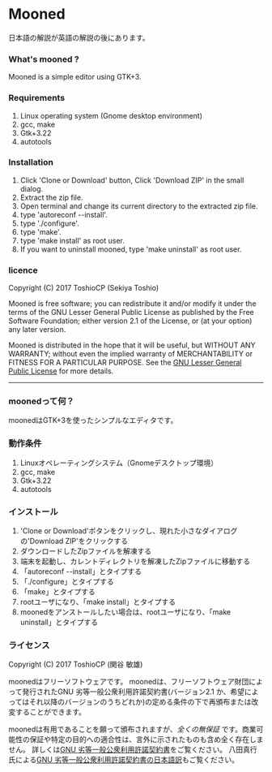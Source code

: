 # Mooned

日本語の解説が英語の解説の後にあります。

### What's mooned ?

Mooned is a simple editor using GTK+3.

### Requirements

1. Linux operating system (Gnome desktop environment)
2. gcc, make
3. Gtk+3.22
4. autotools

### Installation

1. Click 'Clone or Download' button, Click 'Download ZIP' in the small dialog.
2. Extract the zip file.
3. Open terminal and change its current directory to the extracted zip file.
4. type 'autoreconf --install'.
5. type './configure'.
6. type 'make'.
7. type 'make install' as root user.
8. If you want to uninstall mooned, type 'make uninstall' as root user.

### licence

Copyright (C) 2017  ToshioCP (Sekiya Toshio)

Mooned is free software; you can redistribute it and/or
modify it under the terms of the GNU Lesser General Public
License as published by the Free Software Foundation; either
version 2.1 of the License, or (at your option) any later version.

Mooned is distributed in the hope that it will be useful,
but WITHOUT ANY WARRANTY; without even the implied warranty of
MERCHANTABILITY or FITNESS FOR A PARTICULAR PURPOSE.
See the [GNU Lesser General Public License](https://www.gnu.org/licenses/lgpl-2.1.html) for more details.

--------------------------

### moonedって何？

moonedはGTK+3を使ったシンプルなエディタです。

### 動作条件

1. Linuxオペレーティングシステム（Gnomeデスクトップ環境）
2. gcc, make
3. Gtk+3.22
4. autotools

### インストール

1. 'Clone or Download'ボタンをクリックし、現れた小さなダイアログの'Download ZIP'をクリックする
2. ダウンロードしたZipファイルを解凍する
3. 端末を起動し、カレントディレクトリを解凍したZipファイルに移動する
4. 「autoreconf --install」とタイプする
5. 「./configure」とタイプする
6. 「make」とタイプする
7. rootユーザになり、「make install」とタイプする
8. moonedをアンストールしたい場合は、rootユーザになり、「make uninstall」とタイプする

### ライセンス

Copyright (C) 2017  ToshioCP (関谷 敏雄)

moonedはフリーソフトウェアです。
moonedは、フリーソフトウェア財団によって発行されたGNU 劣等一般公衆利用許諾契約書(バージョン2.1 か、希望によってはそれ以降のバージョンのうちどれか)の定める条件の下で再頒布または改変することができます。

moonedは有用であることを願って頒布されますが、*全くの無保証* です。商業可能性の保証や特定の目的への適合性は、言外に示されたものも含め全く存在しません。
詳しくは[GNU 劣等一般公衆利用許諾契約書](https://www.gnu.org/licenses/lgpl-2.1.html)をご覧ください。
八田真行氏による[GNU 劣等一般公衆利用許諾契約書の日本語訳](https://osdn.net/projects/opensource/wiki/licenses%2FGNU_Library_or_Lesser_General_Public_License)もご覧ください。
